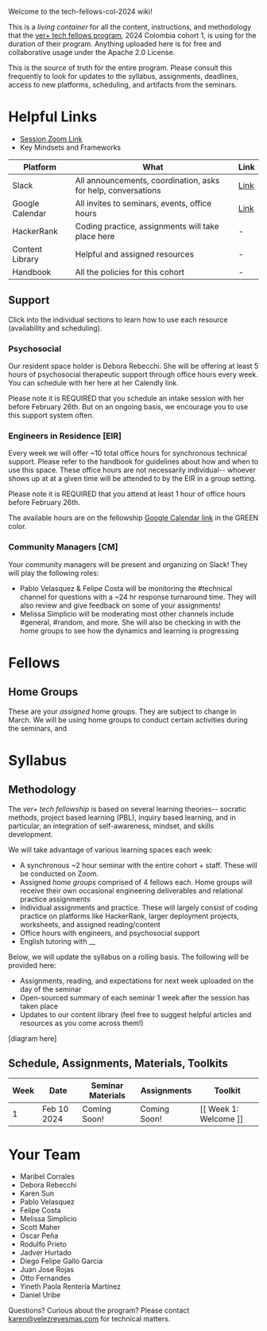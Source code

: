 Welcome to the tech-fellows-col-2024 wiki!

This is a _living container_ for all the content, instructions, and methodology that the [ver+ tech fellows program](http://velezreyesmas.com/fellows), 2024 Colombia cohort 1, is using for the duration of their program. Anything uploaded here is for free and collaborative usage under the Apache 2.0 License.

This is the source of truth for the entire program. Please consult this frequently to look for updates to the syllabus, assignments, deadlines, access to new platforms, scheduling, and artifacts from the seminars. 

# Helpful Links

* [Session Zoom Link]( https://us06web.zoom.us/j/3934576290?pwd=KytrekhMN1plR05WczJDY0xkcVllQT09)
* Key Mindsets and Frameworks

| Platform | What | Link |
| --- | --- | --- |
| Slack | All announcements, coordination, asks for help, conversations | [Link](vertechfellowship.slack.com) |
| Google Calendar | All invites to seminars, events, office hours | [Link](https://calendar.google.com/calendar/u/0?cid=Y19lNjMxNzc2MzJmYTdlNzAwNzI2ZTEyZjllNmU1YWY3MTRkMTIyMTc5MWNlYzk0MGRiYjdhZDJiYmQ2OGYxOTI4QGdyb3VwLmNhbGVuZGFyLmdvb2dsZS5jb20) |
| HackerRank | Coding practice, assignments will take place here | - |
| Content Library | Helpful and assigned resources | - |
| Handbook | All the policies for this cohort | - |


## Support

Click into the individual sections to learn how to use each resource (availability and scheduling).

### Psychosocial

Our resident space holder is Debora Rebecchi. She will be offering at least 5 hours of psychosocial therapeutic support through office hours every week. You can schedule with her here at her Calendly link.

Please note it is REQUIRED that you schedule an intake session with her before February 26th. But on an ongoing basis, we encourage you to use this support system often.

### Engineers in Residence [EIR]

Every week we will offer ~10 total office hours for synchronous technical support. Please refer to the handbook for guidelines about how and when to use this space. These office hours are not necessarily individual-- whoever shows up at at a given time will be attended to by the EIR in a group setting.

Please note it is REQUIRED that you attend at least 1 hour of office hours before February 26th. 

The available hours are on the fellowship [Google Calendar link](https://calendar.google.com/calendar/u/0?cid=Y19lNjMxNzc2MzJmYTdlNzAwNzI2ZTEyZjllNmU1YWY3MTRkMTIyMTc5MWNlYzk0MGRiYjdhZDJiYmQ2OGYxOTI4QGdyb3VwLmNhbGVuZGFyLmdvb2dsZS5jb20) in the GREEN color.

### Community Managers [CM]

Your community managers will be present and organizing on Slack! They will play the following roles:
* Pablo Velasquez & Felipe Costa will be monitoring the #technical channel for questions with a ~24 hr response turnaround time. They will also review and give feedback on some of your assignments!
* Melissa Simplicio will be moderating most other channels include #general, #random, and more. She will also be checking in with the home groups to see how the dynamics and learning is progressing

# Fellows

## Home Groups
These are your _assigned_ home groups. They are subject to change in March. We will be using home groups to conduct certain activities during the seminars, and 

# Syllabus

## Methodology
The *ver+ tech fellowship* is based on several learning theories-- socratic methods, project based learning (PBL), inquiry based learning, and in particular, an integration of self-awareness, mindset, and skills development.

We will take advantage of various learning spaces each week:
* A synchronous ~2 hour seminar with the entire cohort + staff. These will be conducted on Zoom.
* Assigned _home groups_ comprised of 4 fellows each. Home groups will receive their own occasional engineering deliverables and relational practice assignments
* Individual assignments and practice. These will largely consist of coding practice on platforms like HackerRank, larger deployment projects, worksheets, and assigned reading/content
* Office hours with engineers, and psychosocial support
* English tutoring with __

Below, we will update the syllabus on a rolling basis. The following will be provided here:
* Assignments, reading, and expectations for next week uploaded on the day of the seminar
* Open-sourced summary of each seminar 1 week after the session has taken place
* Updates to our content library (feel free to suggest helpful articles and resources as you come across them!)

[diagram here]

## Schedule, Assignments, Materials, Toolkits
| Week      | Date | Seminar Materials | Assignments | Toolkit |
| ----------- | ----------- | ----------- | ----------- |----------- |
| 1      | Feb 10 2024   | Coming Soon! | Coming Soon! | [[ Week 1: Welcome ]] |

# Your Team

* Maribel Corrales
* Debora Rebecchi
* Karen Sun
* Pablo Velasquez
* Felipe Costa
* Melissa Simplicio
* Scott Maher
* Oscar Peña
* Rodulfo Prieto
* Jadver Hurtado
* Diego Felipe Gallo Garcia
* Juan Jose Rojas
* Otto Fernandes
* Yineth Paola Rentería Martínez 
* Daniel Uribe

Questions? Curious about the program? Please contact karen@velezreyesmas.com for technical matters.

